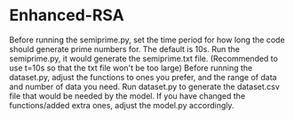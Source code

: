 # Enhanced-RSA
Before running the semiprime.py, set the time period for how long the code should generate prime numbers for. The default is 10s.
Run the semiprime.py, it would generate the semiprime.txt file. (Recommended to use t=10s so that the txt file won't be too large)
Before running the dataset.py, adjust the functions to ones you prefer, and the range of data and number of data you need.
Run dataset.py to generate the dataset.csv file that would be needed by the model.
If you have changed the functions/added extra ones, adjust the model.py accordingly.
